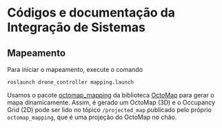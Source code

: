 # Códigos e documentação da Integração de Sistemas
## Mapeamento
Para iniciar o mapeamento, execute o comando
```
roslaunch drone_controller mapping.launch
```

Usamos o pacote [octomap_mapping](http://wiki.ros.org/octomap_mapping) da biblioteca [OctoMap](https://octomap.github.io/) para gerar o mapa dinamicamente. Assim, é gerado um OctoMap (3D) e o Occupancy Grid (2D) pode ser lido no tópico `/projected_map` publicado pelo próprio `octomap_mapping`, que é uma projeção do OctoMap no chão.
